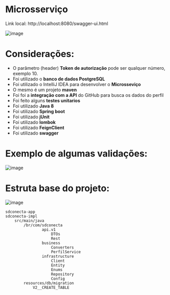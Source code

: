 
#  Microsserviço

Link local: http://localhost:8080/swagger-ui.html

![image](https://user-images.githubusercontent.com/37228699/219452575-a6dcc970-11d2-46d9-9570-18822f4e595f.png)


# Considerações:

* O parâmetro (header) **Token de autorização** pode ser qualquer número, exemplo 10.
* Foi utilizado o **banco de dados PostgreSQL**
* Foi utilizado o IntelliJ IDEA para desenvolver o **Microsseviço**
* O mesmo é um projeto **maven** 
* Foi foi a **integração com a API** do GitHub para busca os dados do perfil
* Foi feito alguns **testes unitarios** 
* Foi utilizado **Java 8** 
* Foi utilizado **Spring boot** 
* Foi utilizado **jUnit** 
* Foi utilizado **lombok** 
* Foi utilizado **FeignClient**
* Foi utilizado **swagger**

# Exemplo de algumas validações: 

![image](https://user-images.githubusercontent.com/37228699/219453237-0377cee4-e1b7-4c5c-ac87-8350f587b5e9.png)


# Estruta base do projeto:

![image](https://user-images.githubusercontent.com/37228699/219453794-dd111334-9598-4cf8-acc4-2a7b49243abb.png)


```
sdconecta-app
sdconecta-impl
	src/main/java
		/br/com/sdconecta
				api.v1
					DTOs
					Rest	
				business
					Converters
					PerfilService
				infrastructure
					Client
					Entity
					Enums
					Repository
					Config
		resources/db/migration
			V2__CREATE_TABLE
```

